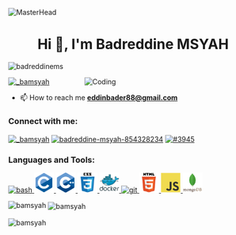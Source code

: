 ![MasterHead](https://png.pngtree.com/background/20230525/original/pngtree-hacking-child-computer-screen-picture-image_2735813.jpg)

<h1 align="center">Hi 👋, I'm Badreddine MSYAH</h1>

<p align="left"> <img src="https://komarev.com/ghpvc/?username=badreddinems&label=Profile%20views&color=0e75b6&style=flat" alt="badreddinems" /> </p>

<img align="right" alt="Coding" width="350" src="https://cdn.dribbble.com/users/1162077/screenshots/3848914/programmer.gif">

<p align="left"> <a href="https://x.com/BadreddineMsyah" target="blank"><img src="https://img.shields.io/twitter/follow/_bamsyah?logo=twitter&style=for-the-badge" alt="_bamsyah" /></a> </p>

- 📫 How to reach me **eddinbader88@gmail.com**

<h3 align="left">Connect with me:</h3>
<p align="left">
<a href="https://x.com/BadreddineMsyah" target="blank"><img align="center" src="https://raw.githubusercontent.com/rahuldkjain/github-profile-readme-generator/master/src/images/icons/Social/twitter.svg" alt="_bamsyah" height="30" width="40" /></a>
<a href="https://linkedin.com/in/badreddine-msyah-854328234" target="blank"><img align="center" src="https://raw.githubusercontent.com/rahuldkjain/github-profile-readme-generator/master/src/images/icons/Social/linked-in-alt.svg" alt="badreddine-msyah-854328234" height="30" width="40" /></a>
<a href="https://discord.gg/#3945" target="blank"><img align="center" src="https://raw.githubusercontent.com/rahuldkjain/github-profile-readme-generator/master/src/images/icons/Social/discord.svg" alt="#3945" height="30" width="40" /></a>
</p>

<h3 align="left">Languages and Tools:</h3>
<p align="left"> <a href="https://www.gnu.org/software/bash/" target="_blank" rel="noreferrer"> <img src="https://www.vectorlogo.zone/logos/gnu_bash/gnu_bash-icon.svg" alt="bash" width="40" height="40"/> </a> <a href="https://www.cprogramming.com/" target="_blank" rel="noreferrer"> <img src="https://raw.githubusercontent.com/devicons/devicon/master/icons/c/c-original.svg" alt="c" width="40" height="40"/> </a> <a href="https://www.w3schools.com/cpp/" target="_blank" rel="noreferrer"> <img src="https://raw.githubusercontent.com/devicons/devicon/master/icons/cplusplus/cplusplus-original.svg" alt="cplusplus" width="40" height="40"/> </a> <a href="https://www.w3schools.com/css/" target="_blank" rel="noreferrer"> <img src="https://raw.githubusercontent.com/devicons/devicon/master/icons/css3/css3-original-wordmark.svg" alt="css3" width="40" height="40"/> </a> <a href="https://www.docker.com/" target="_blank" rel="noreferrer"> <img src="https://raw.githubusercontent.com/devicons/devicon/master/icons/docker/docker-original-wordmark.svg" alt="docker" width="40" height="40"/> </a> <a href="https://git-scm.com/" target="_blank" rel="noreferrer"> <img src="https://www.vectorlogo.zone/logos/git-scm/git-scm-icon.svg" alt="git" width="40" height="40"/> </a> <a href="https://www.w3.org/html/" target="_blank" rel="noreferrer"> <img src="https://raw.githubusercontent.com/devicons/devicon/master/icons/html5/html5-original-wordmark.svg" alt="html5" width="40" height="40"/> </a> <a href="https://developer.mozilla.org/en-US/docs/Web/JavaScript" target="_blank" rel="noreferrer"> <img src="https://raw.githubusercontent.com/devicons/devicon/master/icons/javascript/javascript-original.svg" alt="javascript" width="40" height="40"/> </a> <a href="https://www.mongodb.com/" target="_blank" rel="noreferrer"> <img src="https://raw.githubusercontent.com/devicons/devicon/master/icons/mongodb/mongodb-original-wordmark.svg" alt="mongodb" width="40" height="40"/> </a> </p>

<p><img align="left" src="https://github-readme-stats.vercel.app/api/top-langs?username=badreddinems&show_icons=true&locale=en&layout=compact" alt="bamsyah" /></p>

<p>&nbsp;<img align="center" src="https://github-readme-stats.vercel.app/api?username=badreddinems&show_icons=true&locale=en" alt="bamsyah" /></p>

<p><img align="center" src="https://github-readme-streak-stats.herokuapp.com/?user=badreddinems&" alt="bamsyah" /></p>
